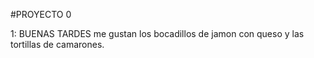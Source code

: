 #PROYECTO 0

1: BUENAS TARDES me gustan los bocadillos de jamon con queso y las tortillas de camarones.

